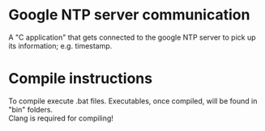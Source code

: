 # Google NTP server communication
A "C application" that gets connected to the google NTP server to pick up its information; e.g. timestamp.

# Compile instructions
To compile execute .bat files. Executables, once compiled, will be found in "bin" folders.<br/>
Clang is required for compiling!
